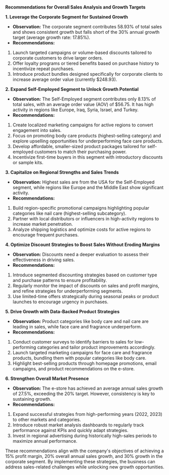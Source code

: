 ### 

**Recommendations for Overall Sales Analysis and Growth Targets**

**1\. Leverage the Corporate Segment for Sustained Growth**

*   **Observation:** The corporate segment contributes 58.93% of total sales and shows consistent growth but falls short of the 30% annual growth target (average growth rate: 17.85%).
*   **Recommendations:**

1.  Launch targeted campaigns or volume-based discounts tailored to corporate customers to drive larger orders.
2.  Offer loyalty programs or tiered benefits based on purchase history to incentivize repeat purchases.
3.  Introduce product bundles designed specifically for corporate clients to increase average order value (currently $248.93).

**2\. Expand Self-Employed Segment to Unlock Growth Potential**

*   **Observation:** The Self-Employed segment contributes only 8.13% of total sales, with an average order value (AOV) of $56.75. It has high activity in regions like Europe, Iraq, Syria, Israel, and Turkey.
*   **Recommendations:**

1.  Create localized marketing campaigns for active regions to convert engagement into sales.
2.  Focus on promoting body care products (highest-selling category) and explore upselling opportunities for underperforming face care products.
3.  Develop affordable, smaller-sized product packages tailored for self-employed customers to match their purchasing power.
4.  Incentivize first-time buyers in this segment with introductory discounts or sample kits.

**3\. Capitalize on Regional Strengths and Sales Trends**

*   **Observation:** Highest sales are from the USA for the Self-Employed segment, while regions like Europe and the Middle East show significant activity.
*   **Recommendations:**

1.  Build region-specific promotional campaigns highlighting popular categories like nail care (highest-selling subcategory).
2.  Partner with local distributors or influencers in high-activity regions to increase market penetration.
3.  Analyze shipping logistics and optimize costs for active regions to encourage frequent purchases.

**4\. Optimize Discount Strategies to Boost Sales Without Eroding Margins**

*   **Observation:** Discounts need a deeper evaluation to assess their effectiveness in driving sales.
*   **Recommendations:**

1.  Introduce segmented discounting strategies based on customer type and purchase patterns to ensure profitability.
2.  Regularly monitor the impact of discounts on sales and profit margins, and refine strategies for underperforming segments.
3.  Use limited-time offers strategically during seasonal peaks or product launches to encourage urgency in purchases.

**5\. Drive Growth with Data-Backed Product Strategies**

*   **Observation:** Product categories like body care and nail care are leading in sales, while face care and fragrance underperform.
*   **Recommendations:**

1.  Conduct customer surveys to identify barriers to sales for low-performing categories and tailor product improvements accordingly.
2.  Launch targeted marketing campaigns for face care and fragrance products, bundling them with popular categories like body care.
3.  Highlight best-selling products through homepage promotions, email campaigns, and product recommendations on the e-store.

**6\. Strengthen Overall Market Presence**

*   **Observation:** The e-store has achieved an average annual sales growth of 27.5%, exceeding the 20% target. However, consistency is key to sustaining growth.
*   **Recommendations:**

1.  Expand successful strategies from high-performing years (2022, 2023) to other markets and categories.
2.  Introduce robust market analysis dashboards to regularly track performance against KPIs and quickly adapt strategies.
3.  Invest in regional advertising during historically high-sales periods to maximize annual performance.

These recommendations align with the company's objectives of achieving a 15% profit margin, 20% overall annual sales growth, and 30% growth in the corporate segment. By implementing these strategies, the business can address sales-related challenges while unlocking new growth opportunities.
